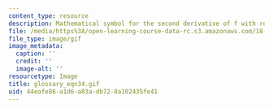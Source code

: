 ```yaml
---
content_type: resource
description: Mathematical symbol for the second derivative of f with respect to x
file: /media/https%3A/open-learning-course-data-rc.s3.amazonaws.com/18-013a-calculus-with-applications-spring-2005/44eafe86a1d6a03adb728a102435fe41_glossary_eqn34.gif
file_type: image/gif
image_metadata:
  caption: ''
  credit: ''
  image-alt: ''
resourcetype: Image
title: glossary_eqn34.gif
uid: 44eafe86-a1d6-a03a-db72-8a102435fe41
---
```

